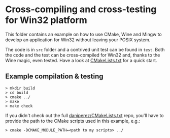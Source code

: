 Cross-compiling and cross-testing for Win32 platform
====================================================

This folder contains an example on how to use CMake, Wine and Mingw
to develop an application for Win32 without leaving your POSIX
system.

The code is in ```src``` folder and a contrived unit test can be
found in ```test```. Both the code and the test can be cross-compiled
for Win32 and, thanks to the Wine magic, even tested. Have a look
at [CMakeLists.txt](https://github.com/daniperez/CMakeLists.txt/blob/master/win32cc_example/CMakeLists.txt)
for a quick start.

Example compilation & testing
-----------------------------

```shell
> mkdir build
> cd build
> cmake ../
> make
> make check
```

If you didn't check out the full [daniperez/CMakeLists.txt](https://github.com/daniperez/CMakeLists.txt)
repo, you'll have to provide the path to the CMake scripts used in this example, e.g.:

```shell
> cmake -DCMAKE_MODULE_PATH=<path to my scripts> ../
```

